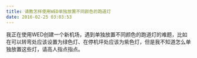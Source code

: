 ```yaml
---
title: 请教怎样使用WED单独放置不同颜色的跑道灯
date: 2016-02-25 03:03:53
---
```


我正在使用WED创建一个新机场，遇到单独放置不同颜色的跑道灯的难题，比如在可以转弯处应该设置为绿色灯、在停机坪处应该为紫色灯，但是我不知道怎么单独放置这些灯，请高人指点指点。
